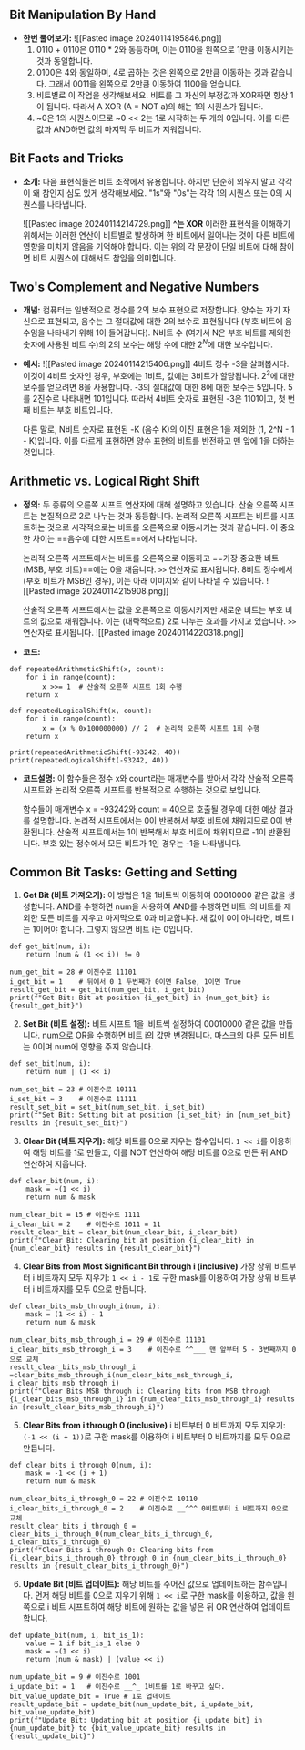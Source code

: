 ## Bit Manipulation By Hand
- **한번 풀어보기:**
	![[Pasted image 20240114195846.png]]
	1. 0110 + 0110은 0110 * 2와 동등하며, 이는 0110을 왼쪽으로 1만큼 이동시키는 것과 동일합니다.
	2. 0100은 4와 동일하며, 4로 곱하는 것은 왼쪽으로 2만큼 이동하는 것과 같습니다. 그래서 0011을 왼쪽으로 2만큼 이동하여 1100을 얻습니다.
	3. 비트별로 이 작업을 생각해보세요. 비트를 그 자신의 부정값과 XOR하면 항상 1이 됩니다. 따라서 A XOR (A = NOT a)의 해는 1의 시퀀스가 됩니다.
	4. ~0은 1의 시퀀스이므로 ~0 << 2는 1로 시작하는 두 개의 0입니다. 이를 다른 값과 AND하면 값의 마지막 두 비트가 지워집니다.
## Bit Facts and Tricks
- **소개:**
	다음 표현식들은 비트 조작에서 유용합니다. 하지만 단순히 외우지 말고 각각이 왜 참인지 심도 있게 생각해보세요. "1s"와 "0s"는 각각 1의 시퀀스 또는 0의 시퀀스를 나타냅니다.
	
	![[Pasted image 20240114214729.png]]
		**^는 XOR**
	이러한 표현식을 이해하기 위해서는 이러한 연산이 비트별로 발생하며 한 비트에서 일어나는 것이 다른 비트에 영향을 미치지 않음을 기억해야 합니다. 이는 위의 각 문장이 단일 비트에 대해 참이면 비트 시퀀스에 대해서도 참임을 의미합니다.
## Two's Complement and Negative Numbers
- **개념:**
	컴퓨터는 일반적으로 정수를 2의 보수 표현으로 저장합니다. 양수는 자기 자신으로 표현되고, 음수는 그 절대값에 대한 2의 보수로 표현됩니다 (부호 비트에 음수임을 나타내기 위해 1이 들어갑니다). N비트 수 (여기서 N은 부호 비트를 제외한 숫자에 사용된 비트 수)의 2의 보수는 해당 수에 대한 $2^N$에 대한 보수입니다.
	
- **예시:**
	  ![[Pasted image 20240114215406.png]]
	4비트 정수 -3을 살펴봅시다. 이것이 4비트 숫자인 경우, 부호에는 1비트, 값에는 3비트가 할당됩니다. $2^3$에 대한 보수를 얻으려면 8을 사용합니다. -3의 절대값에 대한 8에 대한 보수는 5입니다. 5를 2진수로 나타내면 101입니다. 따라서 4비트 숫자로 표현된 -3은 1101이고, 첫 번째 비트는 부호 비트입니다.
	
	다른 말로, N비트 숫자로 표현된 -K (음수 K)의 이진 표현은 1을 제외한 (1, 2^N - 1 - K)입니다. 이를 다르게 표현하면 양수 표현의 비트를 반전하고 맨 앞에 1을 더하는 것입니다.
## Arithmetic vs. Logical Right Shift
- **정의:**
	두 종류의 오른쪽 시프트 연산자에 대해 설명하고 있습니다. 산술 오른쪽 시프트는 본질적으로 2로 나누는 것과 동등합니다. 논리적 오른쪽 시프트는 비트를 시프트하는 것으로 시각적으로는 비트를 오른쪽으로 이동시키는 것과 같습니다. 이 중요한 차이는 ==음수에 대한 시프트==에서 나타납니다.
	
	논리적 오른쪽 시프트에서는 비트를 오른쪽으로 이동하고 ==가장 중요한 비트(MSB, 부호 비트)==에는 0을 채웁니다. `>>` 연산자로 표시됩니다. 8비트 정수에서 (부호 비트가 MSB인 경우), 이는 아래 이미지와 같이 나타낼 수 있습니다.
	![[Pasted image 20240114215908.png]]
	
	 산술적 오른쪽 시프트에서는 값을 오른쪽으로 이동시키지만 새로운 비트는 부호 비트의 값으로 채워집니다. 이는 (대략적으로) 2로 나누는 효과를 가지고 있습니다. `>>` 연산자로 표시됩니다.
	![[Pasted image 20240114220318.png]]
	
- **코드:**
```run-python
def repeatedArithmeticShift(x, count):
    for i in range(count):
        x >>= 1  # 산술적 오른쪽 시프트 1회 수행
    return x

def repeatedLogicalShift(x, count):
    for i in range(count):
        x = (x % 0x100000000) // 2  # 논리적 오른쪽 시프트 1회 수행
    return x

print(repeatedArithmeticShift(-93242, 40))
print(repeatedLogicalShift(-93242, 40))
```
- **코드설명:**
	이 함수들은 정수 x와 count라는 매개변수를 받아서 각각 산술적 오른쪽 시프트와 논리적 오른쪽 시프트를 반복적으로 수행하는 것으로 보입니다.
	
	함수들이 매개변수 x = -93242와 count = 40으로 호출될 경우에 대한 예상 결과를 설명합니다. 논리적 시프트에서는 0이 반복해서 부호 비트에 채워지므로 0이 반환됩니다. 산술적 시프트에서는 1이 반복해서 부호 비트에 채워지므로 -1이 반환됩니다. 부호 있는 정수에서 모든 비트가 1인 경우는 -1을 나타냅니다.
## Common Bit Tasks: Getting and Setting
1. **Get Bit (비트 가져오기):**
	   이 방법은 1을 1비트씩 이동하여 00010000 같은 값을 생성합니다. AND를 수행하면 num을 사용하여 AND를 수행하면 비트 i의 비트를 제외한 모든 비트를 지우고 마지막으로 0과 비교합니다. 새 값이 0이 아니라면, 비트 i는 1이어야 합니다. 그렇지 않으면 비트 i는 0입니다. 
```run-python
def get_bit(num, i): 
	return (num & (1 << i)) != 0
	
num_get_bit = 28 # 이진수로 11101 
i_get_bit = 1    # 뒤에서 0 1 두번째가 0이면 False, 1이면 True
result_get_bit = get_bit(num_get_bit, i_get_bit) 
print(f"Get Bit: Bit at position {i_get_bit} in {num_get_bit} is {result_get_bit}")
```
	
2. **Set Bit (비트 설정):** 
	비트 시프트 1을 i비트씩 설정하여 00010000 같은 값을 만듭니다. num으로 OR을 수행하면 비트 i의 값만 변경됩니다. 마스크의 다른 모든 비트는 0이며 num에 영향을 주지 않습니다. 
```run-python
def set_bit(num, i): 
	return num | (1 << i)

num_set_bit = 23 # 이진수로 10111
i_set_bit = 3    # 이진수로 11111
result_set_bit = set_bit(num_set_bit, i_set_bit) 
print(f"Set Bit: Setting bit at position {i_set_bit} in {num_set_bit} results in {result_set_bit}")
```
    
3. **Clear Bit (비트 지우기):** 
	해당 비트를 0으로 지우는 함수입니다. `1 << i`를 이용하여 해당 비트를 1로 만들고, 이를 NOT 연산하여 해당 비트를 0으로 만든 뒤 AND 연산하여 지웁니다.
```run-python
def clear_bit(num, i): 
	mask = ~(1 << i) 
	return num & mask

num_clear_bit = 15 # 이진수로 1111 
i_clear_bit = 2    # 이진수로 1011 = 11
result_clear_bit = clear_bit(num_clear_bit, i_clear_bit) 
print(f"Clear Bit: Clearing bit at position {i_clear_bit} in {num_clear_bit} results in {result_clear_bit}")
```
	
4. **Clear Bits from Most Significant Bit through i (inclusive)**
	가장 상위 비트부터 i 비트까지 모두 지우기: `1 << i - 1`로 구한 mask를 이용하여 가장 상위 비트부터 i 비트까지를 모두 0으로 만듭니다.
```run-python
def clear_bits_msb_through_i(num, i): 
	mask = (1 << i) - 1 
	return num & mask

num_clear_bits_msb_through_i = 29 # 이진수로 11101 
i_clear_bits_msb_through_i = 3    # 이진수로 ^^___ 맨 앞부터 5 - 3번째까지 0으로 교체
result_clear_bits_msb_through_i =clear_bits_msb_through_i(num_clear_bits_msb_through_i, i_clear_bits_msb_through_i) 
print(f"Clear Bits MSB through i: Clearing bits from MSB through {i_clear_bits_msb_through_i} in {num_clear_bits_msb_through_i} results in {result_clear_bits_msb_through_i}")
```
    
5. **Clear Bits from i through 0 (inclusive)**
	i 비트부터 0 비트까지 모두 지우기: `(-1 << (i + 1))`로 구한 mask를 이용하여 i 비트부터 0 비트까지를 모두 0으로 만듭니다.
```run-python
def clear_bits_i_through_0(num, i): 
	mask = -1 << (i + 1) 
	return num & mask

num_clear_bits_i_through_0 = 22 # 이진수로 10110 
i_clear_bits_i_through_0 = 2    # 이진수로 __^^^ 0비트부터 i 비트까지 0으로 교체
result_clear_bits_i_through_0 = clear_bits_i_through_0(num_clear_bits_i_through_0, i_clear_bits_i_through_0) 
print(f"Clear Bits i through 0: Clearing bits from {i_clear_bits_i_through_0} through 0 in {num_clear_bits_i_through_0} results in {result_clear_bits_i_through_0}")
```
	
6. **Update Bit (비트 업데이트):** 
	해당 비트를 주어진 값으로 업데이트하는 함수입니다. 먼저 해당 비트를 0으로 지우기 위해 `1 << i`로 구한 mask를 이용하고, 값을 왼쪽으로 i 비트 시프트하여 해당 비트에 원하는 값을 넣은 뒤 OR 연산하여 업데이트합니다.
```run-python
def update_bit(num, i, bit_is_1): 
	value = 1 if bit_is_1 else 0 
	mask = ~(1 << i) 
	return (num & mask) | (value << i)

num_update_bit = 9 # 이진수로 1001 
i_update_bit = 1   # 이진수로 __^_ 1비트를 1로 바꾸고 싶다.
bit_value_update_bit = True # 1로 업데이트 
result_update_bit = update_bit(num_update_bit, i_update_bit, bit_value_update_bit) 
print(f"Update Bit: Updating bit at position {i_update_bit} in {num_update_bit} to {bit_value_update_bit} results in {result_update_bit}")
```
